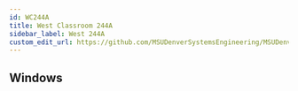 ```yaml
---
id: WC244A
title: West Classroom 244A
sidebar_label: West 244A
custom_edit_url: https://github.com/MSUDenverSystemsEngineering/MSUDenverSystemsEngineering.github.io/edit/source/docs/lab-WC244A.md
---
```


## Windows
